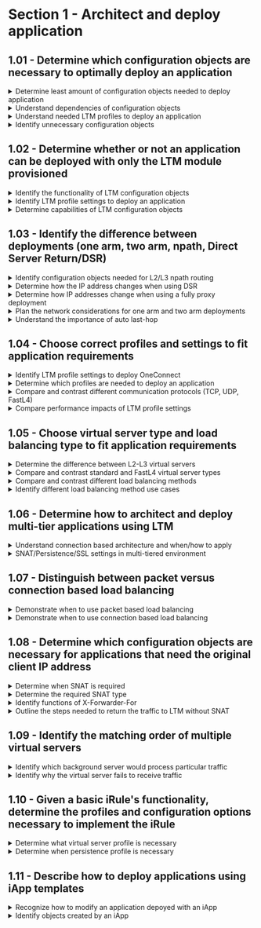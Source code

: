 # Section 1 - Architect and deploy application

## 1.01 - Determine which configuration objects are necessary to optimally deploy an application

<details><summary>Determine least amount of configuration objects needed to deploy application</summary>  
</details>
<details><summary>Understand dependencies of configuration objects</summary>
</details>
<details><summary>Understand needed LTM profiles to deploy an application</summary>
</details>
<details><summary>Identify unnecessary configuration objects</summary>
</details>

## 1.02 - Determine whether or not an application can be deployed with only the LTM module provisioned

<details><summary>Identify the functionality of LTM configuration objects</summary>
</details>
<details><summary>Identify LTM profile settings to deploy an application</summary>
</details>
<details><summary>Determine capabilities of LTM configuration objects</summary>
</details>

## 1.03 - Identify the difference between deployments (one arm, two arm, npath, Direct Server Return/DSR)

<details><summary>Identify configuration objects needed for L2/L3 npath routing</summary>

* L2 nPath:  
    - https://techdocs.f5.com/en-us/bigip-14-0-0/big-ip-local-traffic-manager-implementations-14-0-0/configuring-npath-routing.html
    - Default route on servers should point to the router instead of the BIG-IP
    - Servers should have the virtual server IP configured as loopback IPs
    - FastL4 profile with Loose Close setting
    - Same FastL4 profile with TCP Close Timeout setting same as the profile idle timeout
    - Server pool containing the backend servers
    - Virtual server with Performance (L4) type and previously created FastL4 profile
    - Same virtual server with Port and Address translation disabled

* L3 nPath:
    - https://support.f5.com/csp/article/K13403
    - Enable monitor encapsulation variable: *modify sys db tm.monitorencap value enable*
    - Server pool with encapsulation profile (IPIP or GRE), real server IPs
    - Transparent monitor monitoring the virtual server IP on the backend servers (loopback)
    - FastL4 profile with disabled hardware acceleration (PVA)
    - Virtual server with Translate Address disabled
    - Loopback IP on backend servers same as the Virtual Server IP
    - Encapsulation tunnel on backend servers 

</details>
<details><summary>Determine how the IP address changes when using DSR</summary>

* Initial traffic
| Source IP  | Destination IP |
| ------------- | ------------- |
| Client original IP  | Virtual Server IP  |
| Client original IP  | Backend server IP  |

* Reply traffic
| Source IP  | Destination IP |
| ------------- | ------------- |
| Backend server IP  | Client original IP  |

</details>
<details><summary>Determine how IP addresses change when using a fully proxy deployment</summary>
</details>
<details><summary>Plan the network considerations for one arm and two arm deployments</summary>
</details>
<details><summary>Understand the importance of auto last-hop</summary>
</details>

## 1.04 - Choose correct profiles and settings to fit application requirements

<details><summary>Identify LTM profile settings to deploy OneConnect</summary>
</details>
<details><summary>Determine which profiles are needed to deploy an application</summary>
</details>
<details><summary>Compare and contrast different communication protocols (TCP, UDP, FastL4)</summary>
</details>
<details><summary>Compare performance impacts of LTM profile settings</summary>
</details>

## 1.05 - Choose virtual server type and load balancing type to fit application requirements

<details><summary>Determine the difference between L2-L3 virtual servers</summary>
</details>
<details><summary>Compare and contrast standard and FastL4 virtual server types</summary>
</details>
<details><summary>Compare and contrast different load balancing methods</summary>
</details>
<details><summary>Identify different load balancing method use cases</summary>
</details>

## 1.06 - Determine how to architect and deploy multi-tier applications using LTM

<details><summary>Understand connection based architecture and when/how to apply</summary>
</details>
<details><summary>SNAT/Persistence/SSL settings in multi-tiered environment</summary>
</details>

## 1.07 - Distinguish between packet versus connection based load balancing

<details><summary>Demonstrate when to use packet based load balancing</summary>

* When only L3/L4 forwarding is needed, no need for any higher level inspection or decision making  
* https://ipwithease.com/packet-based-design-vs-full-proxy-design-in-f5/  
* Example: Performance Layer4 virtual server https://support.f5.com/csp/article/K8082  
</details>

<details><summary>Demonstrate when to use connection based load balancing</summary>

* Fully proxy loadbalancing, BIG-IP is acting as endpoint and originator of protocols 
* Example: Standard virtual server https://support.f5.com/csp/article/K8082 
* https://ipwithease.com/packet-based-design-vs-full-proxy-design-in-f5/  
* https://support.f5.com/csp/article/K55185917  

</details>

## 1.08 - Determine which configuration objects are necessary for applications that need the original client IP address

<details><summary>Determine when SNAT is required</summary>

* https://techdocs.f5.com/en-us/bigip-14-1-0/big-ip-tmos-routing-administration-14-1-0/nats-and-snats.html  
</details>

<details><summary>Determine the required SNAT type</summary>

* None, Automap, SNAT Pool, Intelligent SNAT (only within iRule)  
* https://support.f5.com/csp/article/K7820  
</details>

<details><summary>Identify functions of X-Forwarder-For</summary>

* https://support.f5.com/csp/article/K4816  
</details>

<details><summary>Outline the steps needed to return the traffic to LTM without SNAT</summary>

* Backend servers need to point to the BIG-IP as default gateway otherwise assymetric routing will happen and it can cause issues  
</details>

## 1.09 - Identify the matching order of multiple virtual servers

<details><summary>Identify which background server would process particular traffic</summary>

* https://support.f5.com/csp/article/K14800   
</details>

<details><summary>Identify why the virtual server fails to receive traffic</summary>
</details>

## 1.10 - Given a basic iRule's functionality, determine the profiles and configuration options necessary to implement the iRule

<details><summary>Determine what virtual server profile is necessary</summary>
</details>
<details><summary>Determine when persistence profile is necessary</summary>
</details>

## 1.11 - Describe how to deploy applications using iApp templates

<details><summary>Recognize how to modify an application depoyed with an iApp</summary>
</details>
<details><summary>Identify objects created by an iApp</summary>
</details>
